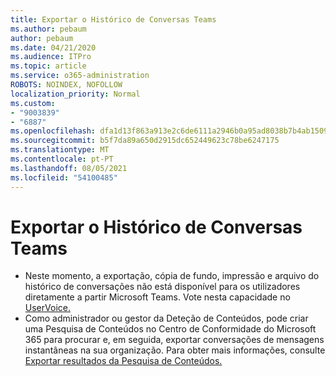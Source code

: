 ```yaml
---
title: Exportar o Histórico de Conversas Teams
ms.author: pebaum
author: pebaum
ms.date: 04/21/2020
ms.audience: ITPro
ms.topic: article
ms.service: o365-administration
ROBOTS: NOINDEX, NOFOLLOW
localization_priority: Normal
ms.custom:
- "9003839"
- "6887"
ms.openlocfilehash: dfa1d13f863a913e2c6de6111a2946b0a95ad8038b7b4ab15091ca3e1271e7a2
ms.sourcegitcommit: b5f7da89a650d2915dc652449623c78be6247175
ms.translationtype: MT
ms.contentlocale: pt-PT
ms.lasthandoff: 08/05/2021
ms.locfileid: "54100485"
---
```

# <a name="export-chat-history-in-teams"></a>Exportar o Histórico de Conversas Teams

- Neste momento, a exportação, cópia de fundo, impressão e arquivo do histórico de conversações não está disponível para os utilizadores diretamente a partir Microsoft Teams. Vote nesta capacidade no [UserVoice.](https://microsoftteams.uservoice.com/forums/555103-public/suggestions/16982542-backup-export-printing-archive-options?page=2&per_page=20)
- Como administrador ou gestor da Deteção de [](https://docs.microsoft.com/microsoft-365/compliance/content-search?view=o365-worldwide) Conteúdos, pode criar uma Pesquisa de Conteúdos no Centro de Conformidade do Microsoft 365 para procurar e, em seguida, exportar conversações de mensagens instantâneas na sua organização. Para obter mais informações, consulte [Exportar resultados da Pesquisa de Conteúdos.](https://docs.microsoft.com/microsoft-365/compliance/export-search-results?view=o365-worldwide)
